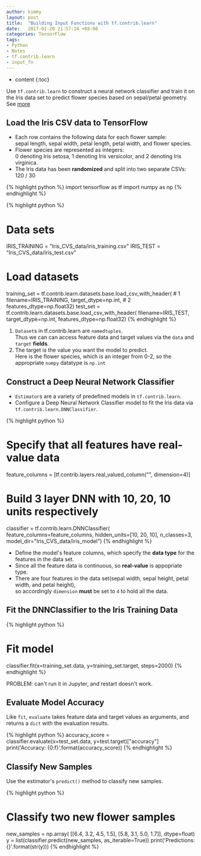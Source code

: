 ```yaml
---
author: kimmy
layout: post
title:  "Building Input Functions with tf.contrib.learn"
date:   2017-02-20 21:57:14 +08:00
categories: TensorFlow
tags:
- Python
- Notes
- tf.contrib.learn
- input_fn
---
```


* content
{:toc}




Use `tf.contrib.learn` to construct a neural network classifier and train it on the Iris data set
to predict flower species based on sepal/petal geometry. See [more](https://www.tensorflow.org/get_started/tflearn)

## Load the Iris CSV data to TensorFlow

+ Each row contains the following data for each flower sample:<br>
    sepal length, sepal width, petal length, petal width, and flower species.
+ Flower species are represented as integers:<br>
    0 denoting Iris setosa, 1 denoting Iris versicolor, and 2 denoting Iris virginica.
+ The Iris data has been **randomized** and split into two separate CSVs: 120 / 30


{% highlight python %}
import tensorflow as tf
import numpy as np
{% endhighlight %}


{% highlight python %}
# Data sets
IRIS_TRAINING = "Iris_CVS_data/iris_training.csv"
IRIS_TEST = "Iris_CVS_data/iris_test.csv"

# Load datasets
training_set = tf.contrib.learn.datasets.base.load_csv_with_header(   # 1
                filename=IRIS_TRAINING,
                target_dtype=np.int,                                  # 2
                features_dtype=np.float32)
test_set = tf.contrib.learn.datasets.base.load_csv_with_header(
                filename=IRIS_TEST,
                target_dtype=np.int,
                features_dtype=np.float32)
{% endhighlight %}

1. `Dataset`s in tf.contrib.learn are `namedtuples`.<br>
    Thus we can can access feature data and target values via the `data` and `target` **fields**.
2. The target is the value you want the model to predict.<br>
    Here is the flower species, which is an integer from 0-2, so the appropriate `numpy` datatype is `np.int`

## Construct a Deep Neural Network Classifier

+ `Estimator`s are a variety of predefined models in `tf.contrib.learn`.
+ Configure a Deep Neural Network Classifier model to fit the Iris data via `tf.contrib.learn.DNNClassifier`.


{% highlight python %}
# Specify that all features have real-value data
feature_columns = [tf.contrib.layers.real_valued_column("", dimension=4)]

# Build 3 layer DNN with 10, 20, 10 units respectively
classifier = tf.contrib.learn.DNNClassifier(
                        feature_columns=feature_columns,
                        hidden_units=[10, 20, 10],
                        n_classes=3,
                        model_dir="Iris_CVS_data/iris_model")
{% endhighlight %}

+ Define the model's feature columns, which specify the **data type** for the features in the data set.
+ Since all the feature data is continuous, so **real-value** is appopriate type.
+ There are four features in the data set(sepal width, sepal height, petal width, and petal height),<br>
so accordingly `dimension` **must** be set to `4` to hold all the data.


## Fit the DNNClassifier to the Iris Training Data


{% highlight python %}
# Fit model
classifier.fit(x=training_set.data, y=training_set.target, steps=2000)
{% endhighlight %}

PROBLEM:
        can't run it in Jupyter, and restart doesn't work.

## Evaluate Model Accuracy

Like `fit`, `evaluate` takes feature data and target values as arguments,
and returns a `dict` with the evaluation results.


{% highlight python %}
accuracy_score = classifier.evaluate(x=test_set.data, y=test.target)["accuracy"]
print('Accuracy: {0:f}'.format(accuracy_score))
{% endhighlight %}

## Classify New Samples

Use the estimator's `predict()` method to classify new samples.


{% highlight python %}
# Classify two new flower samples
new_samples = np.array(
    [[6.4, 3.2, 4.5, 1.5], [5.8, 3.1, 5.0, 1.7]], dtype=float)
y = list(classifier.predict(new_samples, as_iterable=True))
print('Predictions: {}'.format(str(y)))
{% endhighlight %}
